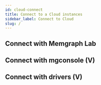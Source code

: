 ```yaml
---
id: cloud-connect
title: Connect to a Cloud instances
sidebar_label: Connect to Cloud
slug: /
---
```


## Connect with Memgraph Lab
## Connect with mgconsole (V)
## Connect with drivers (V)